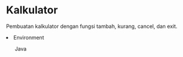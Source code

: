 <h1>Kalkulator</h1>
<p>Pembuatan kalkulator dengan fungsi tambah, kurang, cancel, dan exit.</p>
<li>Environment</li>
<ol>Java</ol>
<ol></ol>
